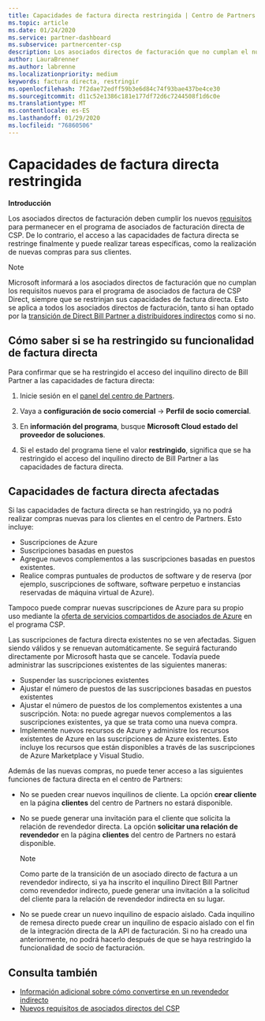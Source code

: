 ```yaml
---
title: Capacidades de factura directa restringida | Centro de Partners
ms.topic: article
ms.date: 01/24/2020
ms.service: partner-dashboard
ms.subservice: partnercenter-csp
description: Los asociados directos de facturación que no cumplan el nuevo requisito tendrán restringido las capacidades de factura directa.
author: LauraBrenner
ms.author: labrenne
ms.localizationpriority: medium
keywords: factura directa, restringir
ms.openlocfilehash: 7f2dae72edff59b3e6d84c74f93bae437be4ce30
ms.sourcegitcommit: d11c52e1386c181e177df72d6c7244508f1d6c0e
ms.translationtype: MT
ms.contentlocale: es-ES
ms.lasthandoff: 01/29/2020
ms.locfileid: "76860506"
---
```

# <a name="restricted-direct-bill-capabilities"></a>Capacidades de factura directa restringida  

**Introducción**

Los asociados directos de facturación deben cumplir los nuevos [requisitos](direct-partner-new-requirements.md) para permanecer en el programa de asociados de facturación directa de CSP. De lo contrario, el acceso a las capacidades de factura directa se restringe finalmente y puede realizar tareas específicas, como la realización de nuevas compras para sus clientes. 

>[!Note]
>Microsoft informará a los asociados directos de facturación que no cumplan los requisitos nuevos para el programa de asociados de factura de CSP Direct, siempre que se restrinjan sus capacidades de factura directa. Esto se aplica a todos los asociados directos de facturación, tanto si han optado por la [transición de Direct Bill Partner a distribuidores indirectos](transition-direct-to-indirect.md) como si no.  
 
## <a name="how-to-tell-if-your-direct-bill-capabilities-has-been-restricted"></a>Cómo saber si se ha restringido su funcionalidad de factura directa 

Para confirmar que se ha restringido el acceso del inquilino directo de Bill Partner a las capacidades de factura directa: 

1. Inicie sesión en el [panel del centro de Partners](https://partner.microsoft.com/dashboard). 

2. Vaya a **configuración de socio comercial** -> **Perfil de socio comercial**. 

3. En **información del programa**, busque **Microsoft Cloud estado del proveedor de soluciones**. 

4. Si el estado del programa tiene el valor **restringido**, significa que se ha restringido el acceso del inquilino directo de Bill Partner a las capacidades de factura directa. 
 
## <a name="affected-direct-bill-capabilities"></a>Capacidades de factura directa afectadas 

Si las capacidades de factura directa se han restringido, ya no podrá realizar compras nuevas para los clientes en el centro de Partners. Esto incluye: 

- Suscripciones de Azure 
- Suscripciones basadas en puestos 
- Agregue nuevos complementos a las suscripciones basadas en puestos existentes. 
- Realice compras puntuales de productos de software y de reserva (por ejemplo, suscripciones de software, software perpetuo e instancias reservadas de máquina virtual de Azure). 

Tampoco puede comprar nuevas suscripciones de Azure para su propio uso mediante la [oferta de servicios compartidos de asociados de Azure](shared-services.md) en el programa CSP. 

Las suscripciones de factura directa existentes no se ven afectadas. Siguen siendo válidos y se renuevan automáticamente. Se seguirá facturando directamente por Microsoft hasta que se cancele. Todavía puede administrar las suscripciones existentes de las siguientes maneras: 

- Suspender las suscripciones existentes 
- Ajustar el número de puestos de las suscripciones basadas en puestos existentes 
- Ajustar el número de puestos de los complementos existentes a una suscripción. Nota: no puede agregar nuevos complementos a las suscripciones existentes, ya que se trata como una nueva compra. 
- Implemente nuevos recursos de Azure y administre los recursos existentes de Azure en las suscripciones de Azure existentes. Esto incluye los recursos que están disponibles a través de las suscripciones de Azure Marketplace y Visual Studio. 

Además de las nuevas compras, no puede tener acceso a las siguientes funciones de factura directa en el centro de Partners: 

- No se pueden crear nuevos inquilinos de cliente. La opción **crear cliente** en la página **clientes** del centro de Partners no estará disponible. 
- No se puede generar una invitación para el cliente que solicita la relación de revendedor directa. La opción **solicitar una relación de revendedor** en la página **clientes** del centro de Partners no estará disponible. 

    >[!Note]
    >Como parte de la transición de un asociado directo de factura a un revendedor indirecto, si ya ha inscrito el inquilino Direct Bill Partner como revendedor indirecto, puede generar una invitación a la solicitud del cliente para la relación de revendedor indirecta en su lugar. 
 
- No se puede crear un nuevo inquilino de espacio aislado. Cada inquilino de remesa directo puede crear un inquilino de espacio aislado con el fin de la integración directa de la API de facturación. Si no ha creado una anteriormente, no podrá hacerlo después de que se haya restringido la funcionalidad de socio de facturación.  

## <a name="see-also"></a>Consulta también 
- [Información adicional sobre cómo convertirse en un revendedor indirecto](https://assetsprod.microsoft.com/csp-directbill-to-indirect-transition.pdf) 
- [Nuevos requisitos de asociados directos del CSP](direct-partner-new-requirements.md)